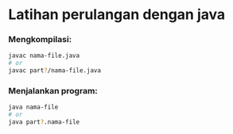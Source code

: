 <h1>Latihan perulangan dengan java</h1>

<h3>Mengkompilasi:</h3>

```bash
javac nama-file.java
# or
javac part?/nama-file.java
```

<h3>Menjalankan program:</h3>

```bash
java nama-file
# or
java part?.nama-file
```